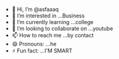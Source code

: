 - 👋 Hi, I’m @asfaaaq
- 👀 I’m interested in ...Business 
- 🌱 I’m currently learning ...college
- 💞️ I’m looking to collaborate on ...youtube 
- 📫 How to reach me ...by contact
- 😄 Pronouns: ...he
- ⚡ Fun fact: ...I'M SMART

<!---
asfaaaq/asfaaaq is a ✨ special ✨ repository because its `README.md` (this file) appears on your GitHub profile.
You can click the Preview link to take a look at your changes.
--->
